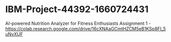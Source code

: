 # IBM-Project-44392-1660724431
AI-powered Nutrition Analyzer for Fitness Enthusiasts
Assignment 1 - https://colab.research.google.com/drive/16cXNAaGCmtHZCM5eB1KSp8FI_5uNvXUF 

